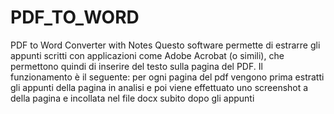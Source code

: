 # PDF_TO_WORD
PDF to Word Converter with Notes 
Questo software permette di estrarre gli appunti scritti con applicazioni come Adobe Acrobat (o simili), che permettono quindi di inserire del testo sulla pagina del PDF. 
Il funzionamento è il seguente:
per ogni pagina del pdf vengono prima estratti gli appunti della pagina in analisi e poi viene effettuato uno screenshot a della pagina e incollata nel file docx subito dopo gli appunti